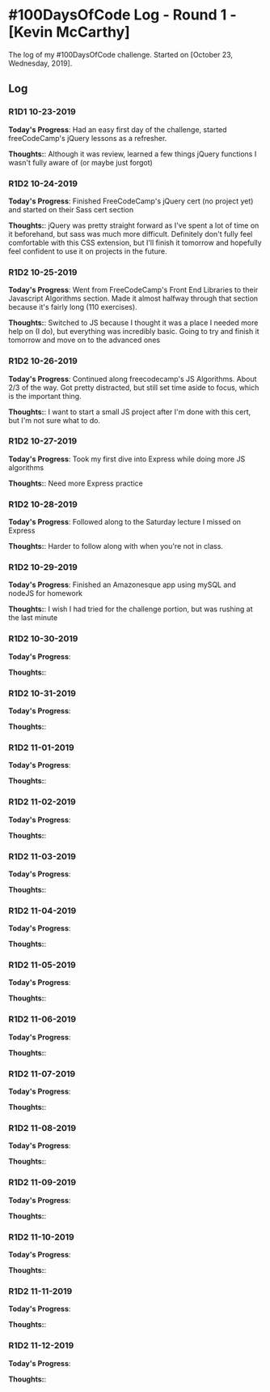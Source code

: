 # #100DaysOfCode Log - Round 1 - [Kevin McCarthy]

The log of my #100DaysOfCode challenge. Started on [October 23, Wednesday, 2019].

## Log

### R1D1 10-23-2019
**Today's Progress**: Had an easy first day of the challenge, started freeCodeCamp's jQuery lessons as a refresher. 

**Thoughts:**: Although it was review, learned a few things jQuery functions I wasn't fully aware of (or maybe just forgot)

### R1D2 10-24-2019
**Today's Progress**: Finished FreeCodeCamp's jQuery cert (no project yet) and started on their Sass cert section    

**Thoughts:**: jQuery was pretty straight forward as I've spent a lot of time on it beforehand, but sass was much more difficult.
Definitely don't fully feel comfortable with this CSS extension, but I'll finish it tomorrow and hopefully feel confident to use 
it on projects in the future.

### R1D2 10-25-2019
**Today's Progress**: Went from FreeCodeCamp's Front End Libraries to their Javascript Algorithms section. Made it almost halfway through that section because it's fairly long (110 exercises). 

**Thoughts:**: Switched to JS because I thought it was a place I needed more help on (I do), but everything was incredibly basic. Going to try and finish it tomorrow and move on to the advanced ones

### R1D2 10-26-2019
**Today's Progress**: Continued along freecodecamp's JS Algorithms. About 2/3 of the way. Got pretty distracted, but still set time 
aside to focus, which is the important thing.

**Thoughts:**: I want to start a small JS project after I'm done with this cert, but I'm not sure what to do. 

### R1D2 10-27-2019
**Today's Progress**: Took my first dive into Express while doing more JS algorithms 

**Thoughts:**: Need more Express practice

### R1D2 10-28-2019
**Today's Progress**: Followed along to the Saturday lecture I missed on Express

**Thoughts:**: Harder to follow along with when you're not in class.

### R1D2 10-29-2019
**Today's Progress**: Finished an Amazonesque app using mySQL and nodeJS for homework

**Thoughts:**: I wish I had tried for the challenge portion, but was rushing at the last minute

### R1D2 10-30-2019
**Today's Progress**: 

**Thoughts:**: 

### R1D2 10-31-2019
**Today's Progress**: 

**Thoughts:**: 

### R1D2 11-01-2019
**Today's Progress**: 

**Thoughts:**: 

### R1D2 11-02-2019
**Today's Progress**: 

**Thoughts:**: 

### R1D2 11-03-2019
**Today's Progress**: 

**Thoughts:**: 

### R1D2 11-04-2019
**Today's Progress**: 

**Thoughts:**: 

### R1D2 11-05-2019
**Today's Progress**: 

**Thoughts:**: 

### R1D2 11-06-2019
**Today's Progress**: 

**Thoughts:**: 

### R1D2 11-07-2019
**Today's Progress**: 

**Thoughts:**: 

### R1D2 11-08-2019
**Today's Progress**: 

**Thoughts:**: 

### R1D2 11-09-2019
**Today's Progress**: 

**Thoughts:**: 

### R1D2 11-10-2019
**Today's Progress**: 

**Thoughts:**: 

### R1D2 11-11-2019
**Today's Progress**: 

**Thoughts:**: 

### R1D2 11-12-2019
**Today's Progress**: 

**Thoughts:**: 



